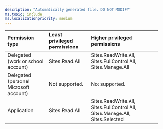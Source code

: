 ```yaml
---
description: "Automatically generated file. DO NOT MODIFY"
ms.topic: include
ms.localizationpriority: medium
---
```


|Permission type|Least privileged permissions|Higher privileged permissions|
|:---|:---|:---|
|Delegated (work or school account)|Sites.Read.All|Sites.ReadWrite.All, Sites.FullControl.All, Sites.Manage.All|
|Delegated (personal Microsoft account)|Not supported.|Not supported.|
|Application|Sites.Read.All|Sites.ReadWrite.All, Sites.FullControl.All, Sites.Manage.All, Sites.Selected|

